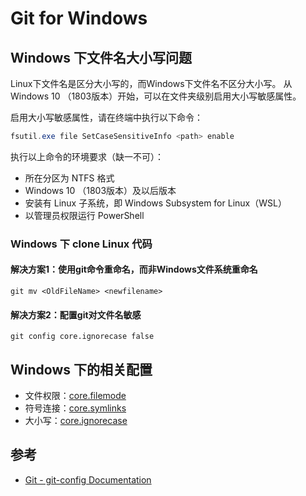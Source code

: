 Git for Windows
===============

Windows 下文件名大小写问题
------------------------

Linux下文件名是区分大小写的，而Windows下文件名不区分大小写。
从 Windows 10 （1803版本）开始，可以在文件夹级别启用大小写敏感属性。

启用大小写敏感属性，请在终端中执行以下命令：

```PowerShell
fsutil.exe file SetCaseSensitiveInfo <path> enable
```

执行以上命令的环境要求（缺一不可）：

* 所在分区为 NTFS 格式
* Windows 10 （1803版本）及以后版本
* 安装有 Linux 子系统，即 Windows Subsystem for Linux（WSL）
* 以管理员权限运行 PowerShell

### Windows 下 clone Linux 代码

#### 解决方案1：使用git命令重命名，而非Windows文件系统重命名

```shell
git mv <OldFileName> <newfilename>
```

#### 解决方案2：配置git对文件名敏感

```shell
git config core.ignorecase false
```

Windows 下的相关配置
--------------------

* 文件权限：[core.filemode](../git-command/git_config.md#corefilemode)
* 符号连接：[core.symlinks](../git-command/git_config.md#coresymlinks)
* 大小写：[core.ignorecase](../git-command/git_config.md#coreignorecase)

参考
----

* [Git - git-config Documentation](https://git-scm.com/docs/git-config)
